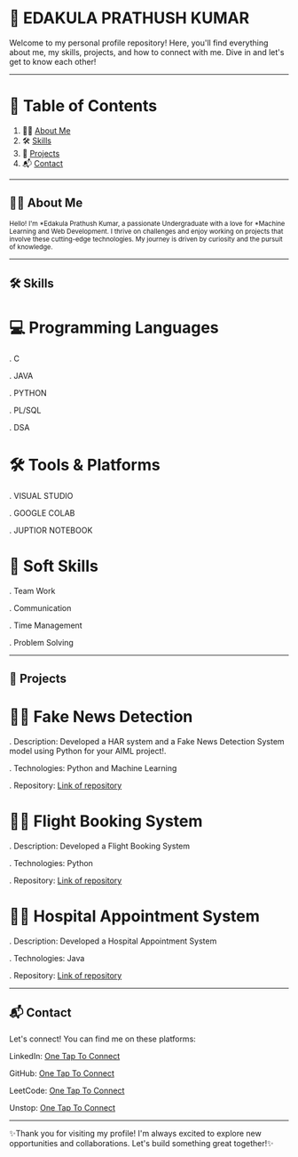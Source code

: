 # 🌟 EDAKULA PRATHUSH KUMAR             
Welcome to my personal profile repository! Here, you'll find everything about me, my skills, projects, and how to connect with me. Dive in and let's get to know each other! 

<hr>

# 📖 Table of Contents     
 
<ol>
  <li> 🙋‍♂️ <a href="#about-me">About Me</a></li> 
  <li> 🛠️ <a href="#skills">Skills</a></li>
  <li> 🚀 <a href="#Projects">Projects</a></li> 
  <li> 📬 <a href="#contact">Contact</a></li> 
</ol>

<hr>

<h2 id="about-me">🙋‍♂️ About Me</h2>
 
<small>Hello! I'm *Edakula Prathush Kumar, a passionate Undergraduate with a love for *Machine Learning and Web Development. I thrive on challenges and enjoy working on projects that involve these cutting-edge technologies. My journey is driven by curiosity and the pursuit of knowledge.</small>


<hr>

<h2 id="skills">🛠️ Skills</h2> 

# 💻 Programming Languages

. C

. JAVA   

. PYTHON

. PL/SQL

. DSA
# 🛠️ Tools & Platforms  

. VISUAL STUDIO

. GOOGLE COLAB

. JUPTIOR NOTEBOOK 
# 🌱 Soft Skills

. Team Work
                                                                                                
. Communication

. Time Management

. Problem Solving

<hr>

<h2 id="projects">🚀 Projects</h2>

# 🚶‍♂️ Fake News Detection

. Description: Developed a HAR system and a Fake News Detection System model using Python for your AIML project!.

. Technologies: Python and Machine Learning

. Repository: <a href="https://github.com/Prathush-Kumar/Fake_news_detection">Link of repository</a>


# 🚶‍♂️ Flight Booking System

.  Description: Developed a Flight Booking System

. Technologies: Python

.  Repository: <a href="https://github.com/Prathush-Kumar/Flight-Booking-System">Link of repository</a>


# 🚶‍♂️ Hospital Appointment System

. Description: Developed a Hospital Appointment System

. Technologies: Java

. Repository: <a href="https://github.com/Prathush-Kumar/Hospital-Appointment-System">Link of repository</a>


<hr>

<h2 id="contact">📬 Contact</h2>

Let's connect! You can find me on these platforms:

LinkedIn: <a href="https://www.linkedin.com/in/prathush-kumar-edakula-0a451828a/">One Tap To Connect</a>

GitHub: <a href="https://github.com/Prathush-Kumar">One Tap To Connect</a>

LeetCode: <a href="https://leetcode.com/u/Prathushkumar/">One Tap To Connect</a>

Unstop: <a href="https://unstop.com/u/pranakum8609">One Tap To Connect</a>


<hr>

✨Thank you for visiting my profile! I'm always excited to explore new opportunities and collaborations. Let's build something great together!✨













